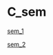 # C_sem

[sem_1](https://github.com/BMSTUunre/C_sem/blob/main/sem_1.md)

[sem_2](https://github.com/BMSTUunre/C_sem/blob/main/sem2.md)

